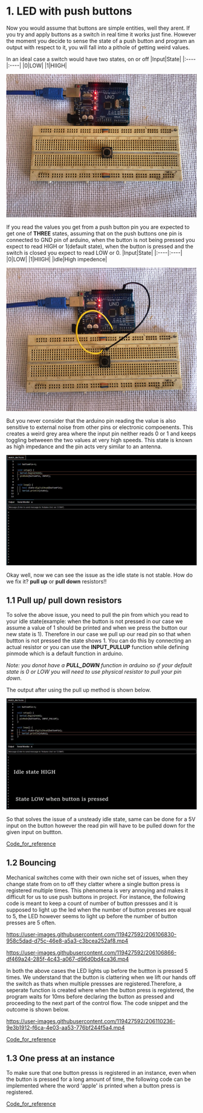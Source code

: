 #  1. LED with push buttons

Now you would assume that buttons are simple entities, well they arent. If you try and apply buttons as a switch in real time it works just fine. However the moment you decide to sense the state of a push button and program an output with respect to it, you will fall into a pithole of getting weird values. 

In an ideal case a switch would have two states, on or off
|Input|State|
|:----|:----|
|0|LOW|
|1|HIIGH|

![images](Images/1.jpg)

If you read the values you get from a push button pin you are expected to get one of **THREE** states, assuming that on the push buttons one pin is connected to GND pin of arduino, when the button is not being pressed you expect to read HIGH or 1(default state), when the button is pressed and the switch is closed you expect to read LOW or 0. 
|Input|State|
|:----|:----|
|0|LOW|
|1|HIIGH|
|idle|High impedence|

![Images](Images/2.jpg)

But you never consider that the arduino pin reading the value is also sensitive to external noise from other pins or electronic compoenents. This creates a weird grey area where the input pin neither reads 0 or 1 and keeps toggling betweeen the two values at very high speeds. This state is known as high impedance and the pin acts very similar to an antenna. 

![Images](Images/3.JPG)

Okay well, now we can see the issue as the idle state is not stable. How do we fix it? **pull up** or **pull down** resistors!!

## 1.1 Pull up/ pull down resistors
To solve the above issue, you need to pull the pin from which you read to your idle state(example: when the button is not pressed in our case we assume a value of 1 should be printed and when we press the button our new state is 1). Therefore in our case we pull up our read pin so that when buttton is not pressed the state shows 1. You can do this by connecting an actual resistor or you can use the **INPUT_PULLUP** function while defining pinmode which is a default function in arduino.

_Note: you donot have a **PULL_DOWN** function in arduino so if your default state is 0 or LOW you will need to use physical resistor to pull your pin down_.

The output after using the pull up method is shown below.

![Images](Images/4.JPG)

So that solves the issue of a unsteady idle state, same can be done for a 5V input on the button however the read pin will have to be pulled down for the given input on buttton.

[Code_for_reference](https://github.com/Darshansgit/EverythingArduino/blob/main/Arduino_basics/Code/1__InputPullup.ino)

## 1.2 Bouncing

Mechanical switches come with their own niche set of issues, when they change state from on to off they clatter where a single button press is registered multiple times. This phenomena is very annoying and makes it difficult for us to use push buttons in project. For instance, the following code is meant to keep a count of number of button pressses and it is supposed to light up the led when the number of button presses are equal to 5, the LED however seems to light up before the number of button presses are 5 often. 


https://user-images.githubusercontent.com/119427592/206106830-958c5dad-d75c-46e8-a5a3-c3bcea252af8.mp4


https://user-images.githubusercontent.com/119427592/206106866-df469a24-285f-4c43-a067-d96d0bd4ca36.mp4

In both the above cases the LED lights up before the buttton is pressed 5 times. We understand that the button is clattering when we lift our hands off the switch as thats when multiple pressses are registered.Therefore, a seperate function is created where when the button press is registered, the program waits for 10ms before declaring the button as pressed and proceeding to the next part of the control flow. The code snippet and the outcome is shown below. 

https://user-images.githubusercontent.com/119427592/206110236-9e3b1912-f6ca-4e03-aa53-776bf244f5a4.mp4

[Code_for_reference](https://github.com/Darshansgit/EverythingArduino/blob/main/Arduino_basics/Code/2_debouncing.ino)

## 1.3 One press at an instance

To make sure that one button presss is registered in an instance, even when the button is pressed for a long amount of time, the following code can be implemented where the word 'apple' is printed when a button press is registered. 

[Code_for_reference](https://github.com/Darshansgit/EverythingArduino/blob/main/Arduino_basics/Code/3_buttonClicks.ino)

